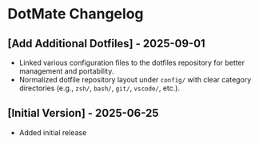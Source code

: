 # DotMate Changelog

## [Add Additional Dotfiles] - 2025-09-01

- Linked various configuration files to the dotfiles repository for better management and portability.
- Normalized dotfile repository layout under `config/` with clear category directories (e.g., `zsh/`, `bash/`, `git/`, `vscode/`, etc.).

## [Initial Version] - 2025-06-25

- Added initial release
